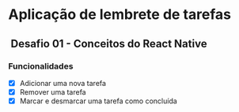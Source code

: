 # Aplicação de lembrete de tarefas

##  Desafio 01 - Conceitos do React Native

### Funcionalidades
- [x] Adicionar uma nova tarefa
- [x] Remover uma tarefa
- [x] Marcar e desmarcar uma tarefa como concluída
